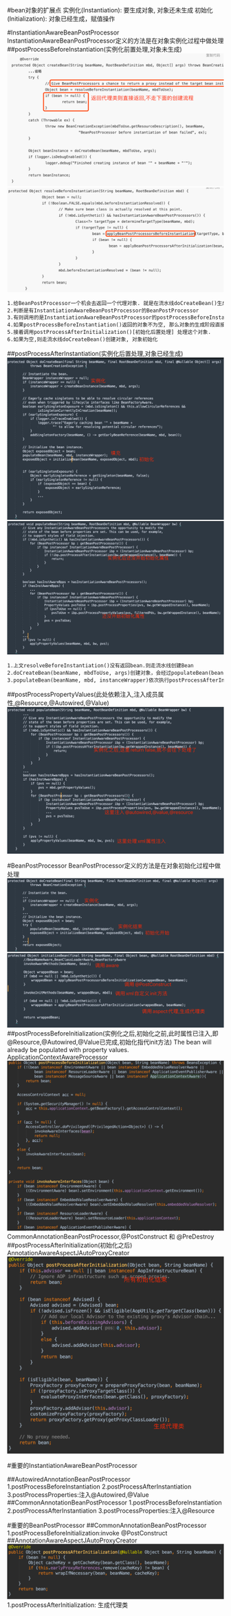 #bean对象的扩展点
实例化(Instantiation): 要生成对象, 对象还未生成
初始化(Initialization): 对象已经生成，赋值操作


#InstantiationAwareBeanPostProcessor
InstantiationAwareBeanPostProcessor定义的方法是在对象实例化过程中做处理
##postProcessBeforeInstantiation(实例化前置处理,对象未生成)
![](.z_spring_01_ioc_01_01_BeanPostProcessor_常见类型_images/6e2f1f31.png)
![](.z_spring_01_ioc_01_01_BeanPostProcessor_常见类型_images/de8cce6a.png)
```asp
1.给BeanPostProcessor一个机会去返回一个代理对象. 就是在流水线doCreateBean()生成对象之前, 给用户自定义返回一个对象的机会
2.判断是有InstantiationAwareBeanPostProcessor的BeanPostProcessor
3.有则调用的是InstantiationAwareBeanPostProcessor的postProcessBeforeInstantiation()实例化前置处理方法，也就是在Bean没有生成之前执行。（注意：这里所说的是Bean未生成指的是Bean没有走spring定义创建Bean的流程，也就是doCreateBean()方法。）
4.如果postProcessBeforeInstantiation()返回的对象不为空, 那么对象的生成阶段直接完成了
5.接着调用postProcessAfterInitialization()[初始化后置处理] 处理这个对象.
6.如果为空,则走流水线doCreateBean()创建对象, 对象初始化
```

##postProcessAfterInstantiation(实例化后置处理,对象已经生成)
![](.z_spring_01_ioc_01_01_BeanPostProcessor_常见类型_images/e9de45e3.png)
![](.z_spring_01_ioc_01_01_BeanPostProcessor_常见类型_images/c37dc40f.png)
```asp
1.上文resolveBeforeInstantiation()没有返回bean.则走流水线创建Bean
2.doCreateBean(beanName, mbdToUse, args)创建对象，会经过populateBean(beanName, mbd, instanceWrapper)方法。
3.populateBean(beanName, mbd, instanceWrapper)依次执行postProcessAfterInstantiation() 与postProcessPropertyValues()
```
##postProcessPropertyValues(此处依赖注入,注入成员属性,@Resource,@Autowired,@Value)
![](.z_spring_01_ioc_01_01_BeanPostProcessor_接口方法顺序_images/8a9d094c.png)


#BeanPostProcessor
BeanPostProcessor定义的方法是在对象初始化过程中做处理
![](.z_spring_01_ioc_01_01_BeanPostProcessor_常见类型_images/1a80724d.png)
![](.z_spring_01_ioc_01_01_BeanPostProcessor_接口方法顺序_images/da936537.png)
##postProcessBeforeInitialization(实例化之后,初始化之前,此时属性已注入,即@Resource,@Autowired,@Value已完成,初始化指代init方法)
The bean will already be populated with property values.
ApplicationContextAwareProcessor
![](.z_spring_01_ioc_01_01_BeanPostProcessor_接口方法顺序_images/f0718987.png)
CommonAnnotationBeanPostProcessor,@PostConstruct 和 @PreDestroy
##postProcessAfterInitialization(初始化之后)
AnnotationAwareAspectJAutoProxyCreator
![](.z_spring_01_ioc_01_01_BeanPostProcessor_接口方法顺序_images/703a351b.png)

#重要的InstantiationAwareBeanPostProcessor

##AutowiredAnnotationBeanPostProcessor
1.postProcessBeforeInstantiation
2.postProcessAfterInstantiation
3.postProcessProperties:注入@Autowired,@Value
##CommonAnnotationBeanPostProcessor
1.postProcessBeforeInstantiation
2.postProcessAfterInstantiation
3.postProcessProperties:注入@Resource


#重要的BeanPostProcessor
##CommonAnnotationBeanPostProcessor
1.postProcessBeforeInitialization:invoke @PostConstruct
##AnnotationAwareAspectJAutoProxyCreator
![](.z_spring_01_ioc_01_01_BeanPostProcessor_扩展点顺序_重要BeanPostProcessor_images/2a394748.png)
1.postProcessAfterInitialization: 生成代理类
